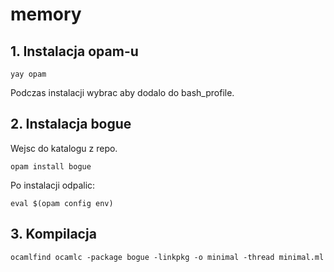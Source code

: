 # memory

## 1. Instalacja opam-u
```
yay opam
```
Podczas instalacji wybrac aby dodalo do bash_profile.

## 2. Instalacja bogue
Wejsc do katalogu z repo.
```
opam install bogue
```
Po instalacji odpalic:
```
eval $(opam config env)
```

## 3. Kompilacja
```
ocamlfind ocamlc -package bogue -linkpkg -o minimal -thread minimal.ml
```
